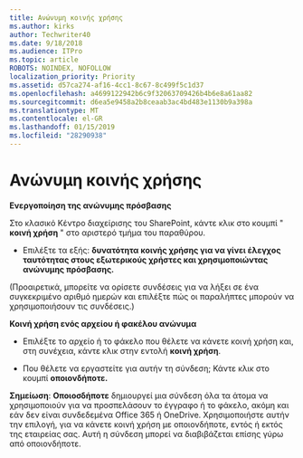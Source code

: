 ```yaml
---
title: Ανώνυμη κοινής χρήσης
ms.author: kirks
author: Techwriter40
ms.date: 9/18/2018
ms.audience: ITPro
ms.topic: article
ROBOTS: NOINDEX, NOFOLLOW
localization_priority: Priority
ms.assetid: d57ca274-af16-4cc1-8c67-8c499f5c1d37
ms.openlocfilehash: a4699122942b6c9f32063709426b4b6e8a61aa82
ms.sourcegitcommit: d6ea5e9458a2b8ceaab3ac4bd483e1130b9a398a
ms.translationtype: MT
ms.contentlocale: el-GR
ms.lasthandoff: 01/15/2019
ms.locfileid: "28290938"
---
```

# <a name="anonymous-sharing"></a>Ανώνυμη κοινής χρήσης

 **Ενεργοποίηση της ανώνυμης πρόσβασης**
  
Στο κλασικό Κέντρο διαχείρισης του SharePoint, κάντε κλικ στο κουμπί " **κοινή χρήση** " στο αριστερό τμήμα του παραθύρου. 
  
- Επιλέξτε τα εξής: **δυνατότητα κοινής χρήσης για να γίνει έλεγχος ταυτότητας στους εξωτερικούς χρήστες και χρησιμοποιώντας ανώνυμης πρόσβασης.**
  
(Προαιρετικά, μπορείτε να ορίσετε συνδέσεις για να λήξει σε ένα συγκεκριμένο αριθμό ημερών και επιλέξτε πώς οι παραλήπτες μπορούν να χρησιμοποιήσουν τις συνδέσεις.)
    
 **Κοινή χρήση ενός αρχείου ή φακέλου ανώνυμα**
  
- Επιλέξτε το αρχείο ή το φάκελο που θέλετε να κάνετε κοινή χρήση και, στη συνέχεια, κάντε κλικ στην εντολή **κοινή χρήση**. 
    
- Που θέλετε να εργαστείτε για αυτήν τη σύνδεση; Κάντε κλικ στο κουμπί **οποιονδήποτε.**
  
 **Σημείωση**: **Οποιοσδήποτε** δημιουργεί μια σύνδεση όλα τα άτομα να χρησιμοποιούν για να προσπελάσουν το έγγραφο ή το φάκελο, ακόμη και εάν δεν είναι συνδεδεμένα Office 365 ή OneDrive. Χρησιμοποιήστε αυτήν την επιλογή, για να κάνετε κοινή χρήση με οποιονδήποτε, εντός ή εκτός της εταιρείας σας. Αυτή η σύνδεση μπορεί να διαβιβάζεται επίσης γύρω από οποιονδήποτε. 
    

